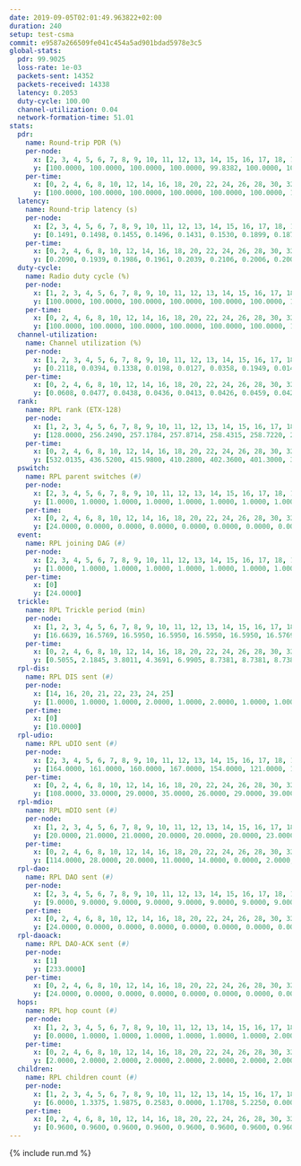 ```yaml
---
date: 2019-09-05T02:01:49.963822+02:00
duration: 240
setup: test-csma
commit: e9587a266509fe041c454a5ad901bdad5978e3c5
global-stats:
  pdr: 99.9025
  loss-rate: 1e-03
  packets-sent: 14352
  packets-received: 14338
  latency: 0.2053
  duty-cycle: 100.00
  channel-utilization: 0.04
  network-formation-time: 51.01
stats:
  pdr:
    name: Round-trip PDR (%)
    per-node:
      x: [2, 3, 4, 5, 6, 7, 8, 9, 10, 11, 12, 13, 14, 15, 16, 17, 18, 19, 20, 21, 22, 23, 24, 25]
      y: [100.0000, 100.0000, 100.0000, 100.0000, 99.8382, 100.0000, 100.0000, 100.0000, 100.0000, 99.8291, 100.0000, 100.0000, 100.0000, 100.0000, 100.0000, 100.0000, 99.6711, 99.8243, 100.0000, 99.8333, 100.0000, 99.3186, 99.4819, 99.8433]
    per-time:
      x: [0, 2, 4, 6, 8, 10, 12, 14, 16, 18, 20, 22, 24, 26, 28, 30, 32, 34, 36, 38, 40, 42, 44, 46, 48, 50, 52, 54, 56, 58, 60, 62, 64, 66, 68, 70, 72, 74, 76, 78, 80, 82, 84, 86, 88, 90, 92, 94, 96, 98, 100, 102, 104, 106, 108, 110, 112, 114, 116, 118, 120, 122, 124, 126, 128, 130, 132, 134, 136, 138, 140, 142, 144, 146, 148, 150, 152, 154, 156, 158, 160, 162, 164, 166, 168, 170, 172, 174, 176, 178, 180, 182, 184, 186, 188, 190, 192, 194, 196, 198, 200, 202, 204, 206, 208, 210, 212, 214, 216, 218, 220, 222, 224, 226, 228, 230, 232, 234, 236, 238, 240]
      y: [100.0000, 100.0000, 100.0000, 100.0000, 100.0000, 100.0000, 100.0000, 100.0000, 100.0000, 100.0000, 100.0000, 99.1667, 100.0000, 100.0000, 100.0000, 100.0000, 100.0000, 100.0000, 100.0000, 100.0000, 99.1667, 100.0000, 100.0000, 100.0000, 100.0000, 100.0000, 100.0000, 100.0000, 100.0000, 100.0000, 100.0000, 100.0000, 100.0000, 100.0000, 100.0000, 100.0000, 99.1667, 100.0000, 100.0000, 100.0000, 100.0000, 100.0000, 100.0000, 100.0000, 100.0000, 100.0000, 100.0000, 100.0000, 100.0000, 100.0000, 100.0000, 100.0000, 100.0000, 100.0000, 100.0000, 100.0000, 100.0000, 100.0000, 100.0000, 100.0000, 100.0000, 100.0000, 99.1667, 100.0000, 100.0000, 100.0000, 95.8333, 95.7983, 100.0000, 100.0000, 100.0000, 100.0000, 100.0000, 100.0000, 100.0000, 100.0000, 100.0000, 100.0000, 100.0000, 100.0000, 100.0000, 100.0000, 100.0000, 100.0000, 100.0000, 100.0000, 100.0000, 100.0000, 100.0000, 100.0000, 100.0000, 100.0000, 100.0000, 100.0000, 100.0000, 100.0000, 100.0000, 100.0000, 100.0000, 100.0000, 100.0000, 100.0000, 100.0000, 100.0000, 100.0000, 100.0000, 100.0000, 100.0000, 100.0000, 100.0000, 100.0000, 100.0000, 100.0000, 100.0000, 100.0000, 100.0000, 100.0000, 100.0000, 100.0000, 100.0000, null]
  latency:
    name: Round-trip latency (s)
    per-node:
      x: [2, 3, 4, 5, 6, 7, 8, 9, 10, 11, 12, 13, 14, 15, 16, 17, 18, 19, 20, 21, 22, 23, 24, 25]
      y: [0.1491, 0.1498, 0.1455, 0.1496, 0.1431, 0.1530, 0.1899, 0.1873, 0.1874, 0.1937, 0.1855, 0.1894, 0.2636, 0.1926, 0.1901, 0.1914, 0.1990, 0.2570, 0.2592, 0.2617, 0.2619, 0.2740, 0.2795, 0.2784]
    per-time:
      x: [0, 2, 4, 6, 8, 10, 12, 14, 16, 18, 20, 22, 24, 26, 28, 30, 32, 34, 36, 38, 40, 42, 44, 46, 48, 50, 52, 54, 56, 58, 60, 62, 64, 66, 68, 70, 72, 74, 76, 78, 80, 82, 84, 86, 88, 90, 92, 94, 96, 98, 100, 102, 104, 106, 108, 110, 112, 114, 116, 118, 120, 122, 124, 126, 128, 130, 132, 134, 136, 138, 140, 142, 144, 146, 148, 150, 152, 154, 156, 158, 160, 162, 164, 166, 168, 170, 172, 174, 176, 178, 180, 182, 184, 186, 188, 190, 192, 194, 196, 198, 200, 202, 204, 206, 208, 210, 212, 214, 216, 218, 220, 222, 224, 226, 228, 230, 232, 234, 236, 238, 240]
      y: [0.2090, 0.1939, 0.1986, 0.1961, 0.2039, 0.2106, 0.2006, 0.2002, 0.2051, 0.1993, 0.2080, 0.1953, 0.1971, 0.2016, 0.2067, 0.2036, 0.2105, 0.2037, 0.2034, 0.2083, 0.2036, 0.2041, 0.1917, 0.1981, 0.1956, 0.2033, 0.2023, 0.2041, 0.2077, 0.1973, 0.1964, 0.2033, 0.1914, 0.1896, 0.1927, 0.1950, 0.1964, 0.1895, 0.1958, 0.1949, 0.1980, 0.2001, 0.1994, 0.1858, 0.1945, 0.1950, 0.2022, 0.1901, 0.1938, 0.2000, 0.1952, 0.1899, 0.1939, 0.1997, 0.1895, 0.1931, 0.1973, 0.1947, 0.1837, 0.1895, 0.1997, 0.1945, 0.1922, 0.1932, 0.1977, 0.1954, 0.1964, 0.2213, 0.2079, 0.2170, 0.2039, 0.2056, 0.2049, 0.2142, 0.1973, 0.1893, 0.1980, 0.2094, 0.1976, 0.1945, 0.2084, 0.2116, 0.2044, 0.2067, 0.1991, 0.2040, 0.1948, 0.2024, 0.2019, 0.2023, 0.1972, 0.1973, 0.1984, 0.1990, 0.1920, 0.1957, 0.1945, 0.2012, 0.1963, 0.1896, 0.1943, 0.1833, 0.2010, 0.1917, 0.1940, 0.1989, 0.1899, 0.1990, 0.1933, 0.2033, 0.1851, 0.1964, 0.1942, 0.1990, 0.1911, 0.2016, 0.4418, 0.4715, 0.3647, 0.4012, null]
  duty-cycle:
    name: Radio duty cycle (%)
    per-node:
      x: [1, 2, 3, 4, 5, 6, 7, 8, 9, 10, 11, 12, 13, 14, 15, 16, 17, 18, 19, 20, 21, 22, 23, 24, 25]
      y: [100.0000, 100.0000, 100.0000, 100.0000, 100.0000, 100.0000, 100.0000, 100.0000, 100.0000, 100.0000, 100.0000, 100.0000, 100.0000, 100.0000, 100.0000, 100.0000, 100.0000, 100.0000, 100.0000, 100.0000, 100.0000, 100.0000, 100.0000, 100.0000, 100.0000]
    per-time:
      x: [0, 2, 4, 6, 8, 10, 12, 14, 16, 18, 20, 22, 24, 26, 28, 30, 32, 34, 36, 38, 40, 42, 44, 46, 48, 50, 52, 54, 56, 58, 60, 62, 64, 66, 68, 70, 72, 74, 76, 78, 80, 82, 84, 86, 88, 90, 92, 94, 96, 98, 100, 102, 104, 106, 108, 110, 112, 114, 116, 118, 120, 122, 124, 126, 128, 130, 132, 134, 136, 138, 140, 142, 144, 146, 148, 150, 152, 154, 156, 158, 160, 162, 164, 166, 168, 170, 172, 174, 176, 178, 180, 182, 184, 186, 188, 190, 192, 194, 196, 198, 200, 202, 204, 206, 208, 210, 212, 214, 216, 218, 220, 222, 224, 226, 228, 230, 232, 234, 236, 238]
      y: [100.0000, 100.0000, 100.0000, 100.0000, 100.0000, 100.0000, 100.0000, 100.0000, 100.0000, 100.0000, 100.0000, 100.0000, 100.0000, 100.0000, 100.0000, 100.0000, 100.0000, 100.0000, 100.0000, 100.0000, 100.0000, 100.0000, 100.0000, 100.0000, 100.0000, 100.0000, 100.0000, 100.0000, 100.0000, 100.0000, 100.0000, 100.0000, 100.0000, 100.0000, 100.0000, 100.0000, 100.0000, 100.0000, 100.0000, 100.0000, 100.0000, 100.0000, 100.0000, 100.0000, 100.0000, 100.0000, 100.0000, 100.0000, 100.0000, 100.0000, 100.0000, 100.0000, 100.0000, 100.0000, 100.0000, 100.0000, 100.0000, 100.0000, 100.0000, 100.0000, 100.0000, 100.0000, 100.0000, 100.0000, 100.0000, 100.0000, 100.0000, 100.0000, 100.0000, 100.0000, 100.0000, 100.0000, 100.0000, 100.0000, 100.0000, 100.0000, 100.0000, 100.0000, 100.0000, 100.0000, 100.0000, 100.0000, 100.0000, 100.0000, 100.0000, 100.0000, 100.0000, 100.0000, 100.0000, 100.0000, 100.0000, 100.0000, 100.0000, 100.0000, 100.0000, 100.0000, 100.0000, 100.0000, 100.0000, 100.0000, 100.0000, 100.0000, 100.0000, 100.0000, 100.0000, 100.0000, 100.0000, 100.0000, 100.0000, 100.0000, 100.0000, 100.0000, 100.0000, 100.0000, 100.0000, 100.0000, 100.0000, 100.0000, 100.0000, 100.0000]
  channel-utilization:
    name: Channel utilization (%)
    per-node:
      x: [1, 2, 3, 4, 5, 6, 7, 8, 9, 10, 11, 12, 13, 14, 15, 16, 17, 18, 19, 20, 21, 22, 23, 24, 25]
      y: [0.2118, 0.0394, 0.1338, 0.0198, 0.0127, 0.0358, 0.1949, 0.0147, 0.0150, 0.0157, 0.0156, 0.0145, 0.0252, 0.0140, 0.0288, 0.0676, 0.0474, 0.0822, 0.0135, 0.0140, 0.0194, 0.0167, 0.0150, 0.0146, 0.0153]
    per-time:
      x: [0, 2, 4, 6, 8, 10, 12, 14, 16, 18, 20, 22, 24, 26, 28, 30, 32, 34, 36, 38, 40, 42, 44, 46, 48, 50, 52, 54, 56, 58, 60, 62, 64, 66, 68, 70, 72, 74, 76, 78, 80, 82, 84, 86, 88, 90, 92, 94, 96, 98, 100, 102, 104, 106, 108, 110, 112, 114, 116, 118, 120, 122, 124, 126, 128, 130, 132, 134, 136, 138, 140, 142, 144, 146, 148, 150, 152, 154, 156, 158, 160, 162, 164, 166, 168, 170, 172, 174, 176, 178, 180, 182, 184, 186, 188, 190, 192, 194, 196, 198, 200, 202, 204, 206, 208, 210, 212, 214, 216, 218, 220, 222, 224, 226, 228, 230, 232, 234, 236, 238]
      y: [0.0608, 0.0477, 0.0438, 0.0436, 0.0413, 0.0426, 0.0459, 0.0429, 0.0444, 0.0423, 0.0448, 0.0431, 0.0415, 0.0431, 0.0532, 0.0443, 0.0437, 0.0437, 0.0417, 0.0457, 0.0450, 0.0436, 0.0422, 0.0384, 0.0389, 0.0447, 0.0400, 0.0428, 0.0496, 0.0430, 0.0456, 0.0451, 0.0414, 0.0418, 0.0426, 0.0428, 0.0416, 0.0416, 0.0398, 0.0434, 0.0416, 0.0420, 0.0451, 0.0439, 0.0405, 0.0425, 0.0432, 0.0419, 0.0433, 0.0441, 0.0435, 0.0434, 0.0434, 0.0397, 0.0433, 0.0417, 0.0421, 0.0476, 0.0391, 0.0404, 0.0428, 0.0446, 0.0417, 0.0411, 0.0402, 0.0428, 0.0433, 0.0590, 0.0462, 0.0458, 0.0430, 0.0524, 0.0440, 0.0460, 0.0448, 0.0421, 0.0438, 0.0456, 0.0438, 0.0458, 0.0443, 0.0481, 0.0502, 0.0466, 0.0447, 0.0486, 0.0461, 0.0427, 0.0455, 0.0441, 0.0442, 0.0420, 0.0433, 0.0432, 0.0428, 0.0426, 0.0453, 0.0427, 0.0436, 0.0432, 0.0470, 0.0426, 0.0454, 0.0456, 0.0413, 0.0416, 0.0442, 0.0447, 0.0402, 0.0438, 0.0443, 0.0415, 0.0432, 0.0437, 0.0433, 0.0427, 0.0427, 0.0444, 0.0427, 0.0442]
  rank:
    name: RPL rank (ETX-128)
    per-node:
      x: [1, 2, 3, 4, 5, 6, 7, 8, 9, 10, 11, 12, 13, 14, 15, 16, 17, 18, 19, 20, 21, 22, 23, 24, 25]
      y: [128.0000, 256.2490, 257.1784, 257.8714, 258.4315, 258.7220, 258.5477, 389.8299, 391.3071, 386.5868, 397.7469, 387.1152, 388.1818, 527.5102, 402.2757, 388.1983, 391.8843, 429.0121, 521.1111, 525.2146, 522.5347, 520.2863, 580.5943, 568.4156, 569.6296]
    per-time:
      x: [0, 2, 4, 6, 8, 10, 12, 14, 16, 18, 20, 22, 24, 26, 28, 30, 32, 34, 36, 38, 40, 42, 44, 46, 48, 50, 52, 54, 56, 58, 60, 62, 64, 66, 68, 70, 72, 74, 76, 78, 80, 82, 84, 86, 88, 90, 92, 94, 96, 98, 100, 102, 104, 106, 108, 110, 112, 114, 116, 118, 120, 122, 124, 126, 128, 130, 132, 134, 136, 138, 140, 142, 144, 146, 148, 150, 152, 154, 156, 158, 160, 162, 164, 166, 168, 170, 172, 174, 176, 178, 180, 182, 184, 186, 188, 190, 192, 194, 196, 198, 200, 202, 204, 206, 208, 210, 212, 214, 216, 218, 220, 222, 224, 226, 228, 230, 232, 234, 236, 238]
      y: [532.0135, 436.5200, 415.9800, 410.2800, 402.3600, 401.3000, 399.4200, 395.1600, 394.4800, 397.4400, 397.4400, 396.4400, 395.1800, 395.0400, 399.3600, 403.8000, 402.6200, 402.2200, 401.3000, 402.8200, 402.0196, 398.7647, 390.8200, 390.3400, 391.3000, 391.8200, 393.5600, 394.0600, 395.4200, 395.7200, 396.8000, 396.7800, 396.7600, 397.9200, 395.1373, 394.4800, 392.9400, 394.7200, 395.4400, 397.0400, 397.8200, 396.7800, 396.5200, 394.2200, 395.4200, 397.6863, 395.5200, 395.4200, 392.2000, 390.9600, 391.8627, 389.9000, 389.8200, 390.2800, 391.5800, 390.1400, 391.5200, 393.1400, 393.2600, 393.1600, 392.5800, 391.5800, 391.4000, 390.1800, 391.3200, 395.7059, 389.3800, 440.4464, 405.9800, 407.1400, 407.8200, 408.0200, 407.1800, 406.5400, 406.7647, 408.4600, 408.7800, 410.0200, 409.3600, 421.2453, 407.5000, 408.3800, 415.0185, 407.8400, 407.6667, 409.3137, 402.2000, 405.3529, 400.4259, 399.7451, 389.3000, 388.9200, 390.3529, 389.9000, 391.2400, 390.9400, 393.1176, 388.8200, 389.0600, 389.9400, 395.3077, 392.0600, 393.0800, 392.8000, 391.8800, 391.9800, 394.3725, 398.3654, 394.7400, 392.3333, 389.1600, 387.4200, 387.7600, 386.5000, 386.0200, 386.6000, 386.8800, 390.2549, 389.3000, 388.9000]
  pswitch:
    name: RPL parent switches (#)
    per-node:
      x: [2, 3, 4, 5, 6, 7, 8, 9, 10, 11, 12, 13, 14, 15, 16, 17, 18, 19, 20, 21, 22, 23, 24, 25]
      y: [1.0000, 1.0000, 1.0000, 1.0000, 1.0000, 1.0000, 1.0000, 1.0000, 2.0000, 1.0000, 3.0000, 2.0000, 5.0000, 3.0000, 2.0000, 2.0000, 7.0000, 3.0000, 7.0000, 5.0000, 1.0000, 4.0000, 3.0000, 3.0000]
    per-time:
      x: [0, 2, 4, 6, 8, 10, 12, 14, 16, 18, 20, 22, 24, 26, 28, 30, 32, 34, 36, 38, 40, 42, 44, 46, 48, 50, 52, 54, 56, 58, 60, 62, 64, 66, 68, 70, 72, 74, 76, 78, 80, 82, 84, 86, 88, 90, 92, 94, 96, 98, 100, 102, 104, 106, 108, 110, 112, 114, 116, 118, 120, 122, 124, 126, 128, 130, 132, 134, 136, 138, 140, 142, 144, 146, 148, 150, 152, 154, 156, 158, 160, 162, 164, 166, 168, 170, 172, 174, 176, 178, 180, 182, 184, 186, 188, 190, 192, 194, 196, 198, 200, 202, 204, 206, 208, 210, 212, 214, 216, 218, 220, 222, 224, 226, 228, 230, 232, 234]
      y: [24.0000, 0.0000, 0.0000, 0.0000, 0.0000, 0.0000, 0.0000, 0.0000, 0.0000, 0.0000, 0.0000, 0.0000, 0.0000, 0.0000, 0.0000, 0.0000, 0.0000, 0.0000, 0.0000, 0.0000, 1.0000, 1.0000, 0.0000, 0.0000, 0.0000, 0.0000, 0.0000, 0.0000, 0.0000, 0.0000, 0.0000, 0.0000, 0.0000, 0.0000, 1.0000, 0.0000, 0.0000, 0.0000, 0.0000, 0.0000, 0.0000, 0.0000, 0.0000, 0.0000, 0.0000, 1.0000, 0.0000, 0.0000, 0.0000, 0.0000, 1.0000, 0.0000, 0.0000, 0.0000, 0.0000, 0.0000, 0.0000, 0.0000, 0.0000, 0.0000, 0.0000, 0.0000, 0.0000, 0.0000, 0.0000, 1.0000, 0.0000, 6.0000, 0.0000, 0.0000, 0.0000, 0.0000, 0.0000, 0.0000, 1.0000, 0.0000, 0.0000, 0.0000, 0.0000, 3.0000, 0.0000, 0.0000, 4.0000, 0.0000, 1.0000, 1.0000, 0.0000, 1.0000, 4.0000, 1.0000, 0.0000, 0.0000, 1.0000, 0.0000, 0.0000, 0.0000, 1.0000, 0.0000, 0.0000, 0.0000, 2.0000, 0.0000, 0.0000, 0.0000, 0.0000, 0.0000, 1.0000, 2.0000, 0.0000, 1.0000, 0.0000, 0.0000, 0.0000, 0.0000, 0.0000, 0.0000, 0.0000, 1.0000]
  event:
    name: RPL joining DAG (#)
    per-node:
      x: [2, 3, 4, 5, 6, 7, 8, 9, 10, 11, 12, 13, 14, 15, 16, 17, 18, 19, 20, 21, 22, 23, 24, 25]
      y: [1.0000, 1.0000, 1.0000, 1.0000, 1.0000, 1.0000, 1.0000, 1.0000, 1.0000, 1.0000, 1.0000, 1.0000, 1.0000, 1.0000, 1.0000, 1.0000, 1.0000, 1.0000, 1.0000, 1.0000, 1.0000, 1.0000, 1.0000, 1.0000]
    per-time:
      x: [0]
      y: [24.0000]
  trickle:
    name: RPL Trickle period (min)
    per-node:
      x: [1, 2, 3, 4, 5, 6, 7, 8, 9, 10, 11, 12, 13, 14, 15, 16, 17, 18, 19, 20, 21, 22, 23, 24, 25]
      y: [16.6639, 16.5769, 16.5950, 16.5950, 16.5950, 16.5950, 16.5769, 16.5758, 16.5758, 16.5795, 16.5769, 16.5843, 16.5344, 16.5453, 16.5382, 16.5344, 16.5344, 15.5526, 16.5382, 16.5529, 16.5453, 16.5299, 15.7430, 15.6637, 16.5377]
    per-time:
      x: [0, 2, 4, 6, 8, 10, 12, 14, 16, 18, 20, 22, 24, 26, 28, 30, 32, 34, 36, 38, 40, 42, 44, 46, 48, 50, 52, 54, 56, 58, 60, 62, 64, 66, 68, 70, 72, 74, 76, 78, 80, 82, 84, 86, 88, 90, 92, 94, 96, 98, 100, 102, 104, 106, 108, 110, 112, 114, 116, 118, 120, 122, 124, 126, 128, 130, 132, 134, 136, 138, 140, 142, 144, 146, 148, 150, 152, 154, 156, 158, 160, 162, 164, 166, 168, 170, 172, 174, 176, 178, 180, 182, 184, 186, 188, 190, 192, 194, 196, 198, 200, 202, 204, 206, 208, 210, 212, 214, 216, 218, 220, 222, 224, 226, 228, 230, 232, 234, 236, 238]
      y: [0.5055, 2.1845, 3.8011, 4.3691, 6.9905, 8.7381, 8.7381, 8.7381, 10.8353, 17.4763, 17.4763, 17.4763, 17.4763, 17.4763, 17.4763, 17.4763, 17.4763, 17.4763, 17.4763, 17.4763, 17.4763, 17.4763, 17.4763, 17.4763, 17.4763, 17.4763, 17.4763, 17.4763, 17.4763, 17.4763, 17.4763, 17.4763, 17.4763, 17.4763, 17.4763, 17.4763, 17.4763, 17.4763, 17.4763, 17.4763, 17.4763, 17.4763, 17.4763, 17.4763, 17.4763, 17.4763, 17.4763, 17.4763, 17.4763, 17.4763, 17.4763, 17.4763, 17.4763, 17.4763, 17.4763, 17.4763, 17.4763, 17.4763, 17.4763, 17.4763, 17.4763, 17.4763, 17.4763, 17.4763, 17.4763, 17.4763, 17.4763, 15.3259, 15.5757, 15.7723, 15.9034, 16.1655, 16.4277, 16.4277, 16.4483, 16.4277, 17.4763, 17.4763, 17.4763, 17.4763, 17.4763, 17.4763, 17.4763, 17.4763, 17.4763, 17.4763, 17.4763, 17.4763, 17.4763, 17.4763, 17.4763, 17.4763, 17.4763, 17.4763, 17.4763, 17.4763, 17.4763, 17.4763, 17.4763, 17.4763, 17.4763, 17.4763, 17.4763, 17.4763, 17.4763, 17.4763, 17.4763, 17.4763, 17.4763, 17.4763, 17.4763, 17.4763, 17.4763, 17.4763, 17.4763, 17.4763, 17.4763, 17.4763, 17.4763, 17.4763]
  rpl-dis:
    name: RPL DIS sent (#)
    per-node:
      x: [14, 16, 20, 21, 22, 23, 24, 25]
      y: [1.0000, 1.0000, 1.0000, 2.0000, 1.0000, 2.0000, 1.0000, 1.0000]
    per-time:
      x: [0]
      y: [10.0000]
  rpl-udio:
    name: RPL uDIO sent (#)
    per-node:
      x: [2, 3, 4, 5, 6, 7, 8, 9, 10, 11, 12, 13, 14, 15, 16, 17, 18, 19, 20, 21, 22, 23, 24, 25]
      y: [164.0000, 161.0000, 160.0000, 167.0000, 154.0000, 121.0000, 161.0000, 164.0000, 168.0000, 163.0000, 171.0000, 160.0000, 171.0000, 164.0000, 168.0000, 164.0000, 155.0000, 166.0000, 169.0000, 164.0000, 162.0000, 164.0000, 170.0000, 167.0000]
    per-time:
      x: [0, 2, 4, 6, 8, 10, 12, 14, 16, 18, 20, 22, 24, 26, 28, 30, 32, 34, 36, 38, 40, 42, 44, 46, 48, 50, 52, 54, 56, 58, 60, 62, 64, 66, 68, 70, 72, 74, 76, 78, 80, 82, 84, 86, 88, 90, 92, 94, 96, 98, 100, 102, 104, 106, 108, 110, 112, 114, 116, 118, 120, 122, 124, 126, 128, 130, 132, 134, 136, 138, 140, 142, 144, 146, 148, 150, 152, 154, 156, 158, 160, 162, 164, 166, 168, 170, 172, 174, 176, 178, 180, 182, 184, 186, 188, 190, 192, 194, 196, 198, 200, 202, 204, 206, 208, 210, 212, 214, 216, 218, 220, 222, 224, 226, 228, 230, 232, 234, 236, 238, 240]
      y: [108.0000, 33.0000, 29.0000, 35.0000, 26.0000, 29.0000, 39.0000, 33.0000, 30.0000, 30.0000, 30.0000, 33.0000, 35.0000, 31.0000, 34.0000, 32.0000, 30.0000, 27.0000, 37.0000, 28.0000, 31.0000, 28.0000, 33.0000, 32.0000, 31.0000, 28.0000, 36.0000, 29.0000, 32.0000, 29.0000, 34.0000, 34.0000, 32.0000, 31.0000, 27.0000, 34.0000, 30.0000, 31.0000, 32.0000, 33.0000, 32.0000, 32.0000, 32.0000, 25.0000, 32.0000, 36.0000, 28.0000, 34.0000, 31.0000, 29.0000, 32.0000, 28.0000, 29.0000, 34.0000, 32.0000, 30.0000, 32.0000, 28.0000, 32.0000, 34.0000, 29.0000, 38.0000, 25.0000, 35.0000, 31.0000, 37.0000, 34.0000, 37.0000, 33.0000, 31.0000, 35.0000, 29.0000, 33.0000, 36.0000, 33.0000, 31.0000, 34.0000, 30.0000, 34.0000, 35.0000, 31.0000, 34.0000, 34.0000, 30.0000, 32.0000, 34.0000, 34.0000, 31.0000, 30.0000, 32.0000, 31.0000, 34.0000, 31.0000, 37.0000, 27.0000, 31.0000, 34.0000, 31.0000, 36.0000, 27.0000, 37.0000, 31.0000, 31.0000, 26.0000, 32.0000, 32.0000, 35.0000, 37.0000, 28.0000, 32.0000, 31.0000, 28.0000, 32.0000, 34.0000, 33.0000, 33.0000, 33.0000, 33.0000, 30.0000, 30.0000, 1.0000]
  rpl-mdio:
    name: RPL mDIO sent (#)
    per-node:
      x: [1, 2, 3, 4, 5, 6, 7, 8, 9, 10, 11, 12, 13, 14, 15, 16, 17, 18, 19, 20, 21, 22, 23, 24, 25]
      y: [20.0000, 21.0000, 21.0000, 20.0000, 20.0000, 20.0000, 23.0000, 21.0000, 20.0000, 20.0000, 21.0000, 21.0000, 22.0000, 21.0000, 23.0000, 22.0000, 22.0000, 30.0000, 20.0000, 20.0000, 20.0000, 21.0000, 28.0000, 27.0000, 20.0000]
    per-time:
      x: [0, 2, 4, 6, 8, 10, 12, 14, 16, 18, 20, 22, 24, 26, 28, 30, 32, 34, 36, 38, 40, 42, 44, 46, 48, 50, 52, 54, 56, 58, 60, 62, 64, 66, 68, 70, 72, 74, 76, 78, 80, 82, 84, 86, 88, 90, 92, 94, 96, 98, 100, 102, 104, 106, 108, 110, 112, 114, 116, 118, 120, 122, 124, 126, 128, 130, 132, 134, 136, 138, 140, 142, 144, 146, 148, 150, 152, 154, 156, 158, 160, 162, 164, 166, 168, 170, 172, 174, 176, 178, 180, 182, 184, 186, 188, 190, 192, 194, 196, 198, 200, 202, 204, 206, 208, 210, 212, 214, 216, 218, 220, 222, 224, 226, 228, 230, 232, 234, 236, 238, 240]
      y: [114.0000, 28.0000, 20.0000, 11.0000, 14.0000, 0.0000, 2.0000, 11.0000, 11.0000, 1.0000, 0.0000, 0.0000, 0.0000, 5.0000, 4.0000, 9.0000, 6.0000, 1.0000, 0.0000, 0.0000, 0.0000, 0.0000, 7.0000, 4.0000, 7.0000, 4.0000, 3.0000, 0.0000, 0.0000, 0.0000, 2.0000, 7.0000, 7.0000, 4.0000, 4.0000, 1.0000, 0.0000, 0.0000, 0.0000, 3.0000, 9.0000, 6.0000, 6.0000, 1.0000, 0.0000, 0.0000, 0.0000, 0.0000, 3.0000, 8.0000, 4.0000, 8.0000, 2.0000, 0.0000, 0.0000, 0.0000, 0.0000, 9.0000, 5.0000, 4.0000, 7.0000, 0.0000, 0.0000, 0.0000, 0.0000, 1.0000, 5.0000, 16.0000, 14.0000, 6.0000, 0.0000, 3.0000, 0.0000, 0.0000, 4.0000, 3.0000, 5.0000, 9.0000, 4.0000, 0.0000, 0.0000, 1.0000, 1.0000, 7.0000, 4.0000, 6.0000, 2.0000, 4.0000, 0.0000, 2.0000, 0.0000, 0.0000, 3.0000, 9.0000, 4.0000, 6.0000, 1.0000, 0.0000, 1.0000, 0.0000, 1.0000, 7.0000, 9.0000, 2.0000, 4.0000, 1.0000, 0.0000, 0.0000, 1.0000, 4.0000, 6.0000, 3.0000, 8.0000, 3.0000, 0.0000, 0.0000, 2.0000, 0.0000, 4.0000, 4.0000, 2.0000]
  rpl-dao:
    name: RPL DAO sent (#)
    per-node:
      x: [2, 3, 4, 5, 6, 7, 8, 9, 10, 11, 12, 13, 14, 15, 16, 17, 18, 19, 20, 21, 22, 23, 24, 25]
      y: [9.0000, 9.0000, 9.0000, 9.0000, 9.0000, 9.0000, 9.0000, 9.0000, 10.0000, 9.0000, 10.0000, 10.0000, 11.0000, 10.0000, 10.0000, 10.0000, 10.0000, 10.0000, 12.0000, 10.0000, 9.0000, 10.0000, 10.0000, 10.0000]
    per-time:
      x: [0, 2, 4, 6, 8, 10, 12, 14, 16, 18, 20, 22, 24, 26, 28, 30, 32, 34, 36, 38, 40, 42, 44, 46, 48, 50, 52, 54, 56, 58, 60, 62, 64, 66, 68, 70, 72, 74, 76, 78, 80, 82, 84, 86, 88, 90, 92, 94, 96, 98, 100, 102, 104, 106, 108, 110, 112, 114, 116, 118, 120, 122, 124, 126, 128, 130, 132, 134, 136, 138, 140, 142, 144, 146, 148, 150, 152, 154, 156, 158, 160, 162, 164, 166, 168, 170, 172, 174, 176, 178, 180, 182, 184, 186, 188, 190, 192, 194, 196, 198, 200, 202, 204, 206, 208, 210, 212, 214, 216, 218, 220, 222, 224, 226, 228, 230, 232, 234]
      y: [24.0000, 0.0000, 0.0000, 0.0000, 0.0000, 0.0000, 0.0000, 0.0000, 0.0000, 0.0000, 0.0000, 0.0000, 0.0000, 0.0000, 24.0000, 0.0000, 0.0000, 0.0000, 0.0000, 0.0000, 1.0000, 1.0000, 0.0000, 0.0000, 0.0000, 0.0000, 0.0000, 0.0000, 21.0000, 1.0000, 0.0000, 0.0000, 0.0000, 0.0000, 2.0000, 1.0000, 0.0000, 0.0000, 0.0000, 0.0000, 0.0000, 0.0000, 11.0000, 10.0000, 0.0000, 1.0000, 0.0000, 0.0000, 2.0000, 1.0000, 1.0000, 0.0000, 0.0000, 0.0000, 0.0000, 0.0000, 6.0000, 14.0000, 0.0000, 0.0000, 1.0000, 0.0000, 1.0000, 1.0000, 0.0000, 2.0000, 0.0000, 2.0000, 0.0000, 0.0000, 3.0000, 13.0000, 1.0000, 0.0000, 2.0000, 0.0000, 0.0000, 1.0000, 0.0000, 3.0000, 1.0000, 2.0000, 4.0000, 0.0000, 3.0000, 12.0000, 2.0000, 1.0000, 4.0000, 2.0000, 0.0000, 0.0000, 1.0000, 0.0000, 0.0000, 0.0000, 3.0000, 0.0000, 2.0000, 7.0000, 6.0000, 0.0000, 3.0000, 4.0000, 0.0000, 0.0000, 1.0000, 2.0000, 0.0000, 1.0000, 0.0000, 1.0000, 1.0000, 4.0000, 8.0000, 0.0000, 2.0000, 5.0000]
  rpl-daoack:
    name: RPL DAO-ACK sent (#)
    per-node:
      x: [1]
      y: [233.0000]
    per-time:
      x: [0, 2, 4, 6, 8, 10, 12, 14, 16, 18, 20, 22, 24, 26, 28, 30, 32, 34, 36, 38, 40, 42, 44, 46, 48, 50, 52, 54, 56, 58, 60, 62, 64, 66, 68, 70, 72, 74, 76, 78, 80, 82, 84, 86, 88, 90, 92, 94, 96, 98, 100, 102, 104, 106, 108, 110, 112, 114, 116, 118, 120, 122, 124, 126, 128, 130, 132, 134, 136, 138, 140, 142, 144, 146, 148, 150, 152, 154, 156, 158, 160, 162, 164, 166, 168, 170, 172, 174, 176, 178, 180, 182, 184, 186, 188, 190, 192, 194, 196, 198, 200, 202, 204, 206, 208, 210, 212, 214, 216, 218, 220, 222, 224, 226, 228, 230, 232, 234]
      y: [24.0000, 0.0000, 0.0000, 0.0000, 0.0000, 0.0000, 0.0000, 0.0000, 0.0000, 0.0000, 0.0000, 0.0000, 0.0000, 0.0000, 24.0000, 0.0000, 0.0000, 0.0000, 0.0000, 0.0000, 1.0000, 1.0000, 0.0000, 0.0000, 0.0000, 0.0000, 0.0000, 0.0000, 21.0000, 1.0000, 0.0000, 0.0000, 0.0000, 0.0000, 2.0000, 1.0000, 0.0000, 0.0000, 0.0000, 0.0000, 0.0000, 0.0000, 12.0000, 9.0000, 0.0000, 1.0000, 0.0000, 0.0000, 2.0000, 1.0000, 1.0000, 0.0000, 0.0000, 0.0000, 0.0000, 0.0000, 6.0000, 14.0000, 0.0000, 0.0000, 1.0000, 0.0000, 1.0000, 1.0000, 0.0000, 2.0000, 0.0000, 2.0000, 0.0000, 0.0000, 3.0000, 13.0000, 1.0000, 0.0000, 2.0000, 0.0000, 0.0000, 1.0000, 0.0000, 3.0000, 1.0000, 2.0000, 4.0000, 0.0000, 3.0000, 12.0000, 2.0000, 1.0000, 4.0000, 2.0000, 0.0000, 0.0000, 1.0000, 0.0000, 0.0000, 0.0000, 3.0000, 0.0000, 2.0000, 7.0000, 6.0000, 0.0000, 3.0000, 4.0000, 0.0000, 0.0000, 1.0000, 2.0000, 0.0000, 1.0000, 0.0000, 1.0000, 1.0000, 4.0000, 8.0000, 0.0000, 2.0000, 5.0000]
  hops:
    name: RPL hop count (#)
    per-node:
      x: [1, 2, 3, 4, 5, 6, 7, 8, 9, 10, 11, 12, 13, 14, 15, 16, 17, 18, 19, 20, 21, 22, 23, 24, 25]
      y: [0.0000, 1.0000, 1.0000, 1.0000, 1.0000, 1.0000, 1.0000, 2.0000, 2.0000, 2.0000, 2.0000, 2.0000, 2.0000, 3.0000, 2.0000, 2.0000, 2.0000, 2.0208, 3.0000, 3.0000, 3.0000, 3.0000, 3.0708, 3.1542, 3.0792]
    per-time:
      x: [0, 2, 4, 6, 8, 10, 12, 14, 16, 18, 20, 22, 24, 26, 28, 30, 32, 34, 36, 38, 40, 42, 44, 46, 48, 50, 52, 54, 56, 58, 60, 62, 64, 66, 68, 70, 72, 74, 76, 78, 80, 82, 84, 86, 88, 90, 92, 94, 96, 98, 100, 102, 104, 106, 108, 110, 112, 114, 116, 118, 120, 122, 124, 126, 128, 130, 132, 134, 136, 138, 140, 142, 144, 146, 148, 150, 152, 154, 156, 158, 160, 162, 164, 166, 168, 170, 172, 174, 176, 178, 180, 182, 184, 186, 188, 190, 192, 194, 196, 198, 200, 202, 204, 206, 208, 210, 212, 214, 216, 218, 220, 222, 224, 226, 228, 230, 232, 234, 236, 238]
      y: [2.0000, 2.0000, 2.0000, 2.0000, 2.0000, 2.0000, 2.0000, 2.0000, 2.0000, 2.0000, 2.0000, 2.0000, 2.0000, 2.0000, 2.0000, 2.0000, 2.0000, 2.0000, 2.0000, 2.0000, 2.0000, 2.0000, 2.0000, 2.0000, 2.0000, 2.0000, 2.0000, 2.0000, 2.0000, 2.0000, 2.0000, 2.0000, 2.0000, 2.0000, 2.0000, 2.0000, 2.0000, 2.0000, 2.0000, 2.0000, 2.0000, 2.0000, 2.0000, 2.0000, 2.0000, 2.0000, 2.0000, 2.0000, 2.0000, 2.0000, 2.0000, 2.0000, 2.0000, 2.0000, 2.0000, 2.0000, 2.0000, 2.0000, 2.0000, 2.0000, 2.0000, 2.0000, 2.0000, 2.0000, 2.0000, 2.0000, 2.0000, 2.0200, 2.0400, 2.0400, 2.0400, 2.0400, 2.0400, 2.0400, 2.0400, 2.0400, 2.0400, 2.0400, 2.0400, 2.1200, 2.1200, 2.1600, 2.1600, 2.1400, 2.1200, 2.1000, 2.0800, 2.0600, 2.0200, 2.0000, 2.0000, 2.0000, 2.0000, 2.0000, 2.0000, 2.0000, 2.0000, 2.0000, 2.0000, 2.0000, 2.0000, 2.0000, 2.0000, 2.0000, 2.0000, 2.0000, 2.0000, 2.0000, 2.0000, 2.0000, 2.0000, 2.0000, 2.0000, 2.0000, 2.0000, 2.0000, 2.0000, 2.0000, 2.0000, 2.0000]
  children:
    name: RPL children count (#)
    per-node:
      x: [1, 2, 3, 4, 5, 6, 7, 8, 9, 10, 11, 12, 13, 14, 15, 16, 17, 18, 19, 20, 21, 22, 23, 24, 25]
      y: [6.0000, 1.3375, 1.9875, 0.2583, 0.0000, 1.1708, 5.2250, 0.0000, 0.0417, 0.1167, 0.0000, 0.0000, 0.3333, 0.0000, 0.6083, 2.2750, 1.4667, 2.8750, 0.0000, 0.0000, 0.2333, 0.0708, 0.0000, 0.0000, 0.0000]
    per-time:
      x: [0, 2, 4, 6, 8, 10, 12, 14, 16, 18, 20, 22, 24, 26, 28, 30, 32, 34, 36, 38, 40, 42, 44, 46, 48, 50, 52, 54, 56, 58, 60, 62, 64, 66, 68, 70, 72, 74, 76, 78, 80, 82, 84, 86, 88, 90, 92, 94, 96, 98, 100, 102, 104, 106, 108, 110, 112, 114, 116, 118, 120, 122, 124, 126, 128, 130, 132, 134, 136, 138, 140, 142, 144, 146, 148, 150, 152, 154, 156, 158, 160, 162, 164, 166, 168, 170, 172, 174, 176, 178, 180, 182, 184, 186, 188, 190, 192, 194, 196, 198, 200, 202, 204, 206, 208, 210, 212, 214, 216, 218, 220, 222, 224, 226, 228, 230, 232, 234, 236, 238]
      y: [0.9600, 0.9600, 0.9600, 0.9600, 0.9600, 0.9600, 0.9600, 0.9600, 0.9600, 0.9600, 0.9600, 0.9600, 0.9600, 0.9600, 0.9600, 0.9600, 0.9600, 0.9600, 0.9600, 0.9600, 0.9600, 0.9600, 0.9600, 0.9600, 0.9600, 0.9600, 0.9600, 0.9600, 0.9600, 0.9600, 0.9600, 0.9600, 0.9600, 0.9600, 0.9600, 0.9600, 0.9600, 0.9600, 0.9600, 0.9600, 0.9600, 0.9600, 0.9600, 0.9600, 0.9600, 0.9600, 0.9600, 0.9600, 0.9600, 0.9600, 0.9600, 0.9600, 0.9600, 0.9600, 0.9600, 0.9600, 0.9600, 0.9600, 0.9600, 0.9600, 0.9600, 0.9600, 0.9600, 0.9600, 0.9600, 0.9600, 0.9600, 0.9600, 0.9600, 0.9600, 0.9600, 0.9600, 0.9600, 0.9600, 0.9600, 0.9600, 0.9600, 0.9600, 0.9600, 0.9600, 0.9600, 0.9600, 0.9600, 0.9600, 0.9600, 0.9600, 0.9600, 0.9600, 0.9600, 0.9600, 0.9600, 0.9600, 0.9600, 0.9600, 0.9600, 0.9600, 0.9600, 0.9600, 0.9600, 0.9600, 0.9600, 0.9600, 0.9600, 0.9600, 0.9600, 0.9600, 0.9600, 0.9600, 0.9600, 0.9600, 0.9600, 0.9600, 0.9600, 0.9600, 0.9600, 0.9600, 0.9600, 0.9600, 0.9600, 0.9600]
---
```


{% include run.md %}
